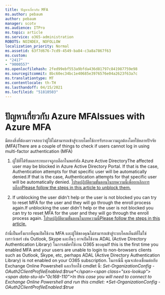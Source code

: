 ```yaml
---
title: ปัญหาเกี่ยวกับ MFA
ms.author: pebaum
author: pebaum
manager: scotv
ms.audience: ITPro
ms.topic: article
ms.service: o365-administration
ROBOTS: NOINDEX, NOFOLLOW
localization_priority: Normal
ms.assetid: 63f7d676-7cd9-4549-ba84-c3a8a7867f63
ms.custom:
- "2417"
- "9000557"
ms.openlocfilehash: 2fed99ebf553a9bfda436d81797c841987759e98
ms.sourcegitcommit: 8bc60ec34bc1e40685e3976576e04a2623f63a7c
ms.translationtype: MT
ms.contentlocale: th-TH
ms.lasthandoff: 04/15/2021
ms.locfileid: "51810503"
---
```

# <a name="issues-with-azure-mfa"></a><span data-ttu-id="0c168-102">ปัญหาเกี่ยวกับ Azure MFA</span><span class="sxs-lookup"><span data-stu-id="0c168-102">Issues with Azure MFA</span></span>
<span data-ttu-id="0c168-103">มีสองสิ่งที่ต้องตรวจสอบว่าผู้ใช้ไม่สามารถเข้าสู่ระบบโดยใช้การรับรองความถูกต้องโดยใช้หลายปัจจัย (MFA)</span><span class="sxs-lookup"><span data-stu-id="0c168-103">There are a couple of things to check if users cannot log in using multi-factor authentication (MFA)</span></span>

1. <span data-ttu-id="0c168-104">ผู้ใช้ที่ได้รับผลกระทบอาจถูกบล็อกในพอร์ทัล Azure Active Directory</span><span class="sxs-lookup"><span data-stu-id="0c168-104">The affected user may be blocked in Azure Active Directory Portal.</span></span> <span data-ttu-id="0c168-105">If that is the case, Authentication attempts for that specific user will be automatically denied.</span><span class="sxs-lookup"><span data-stu-id="0c168-105">If that is the case, Authentication attempts for that specific user will be automatically denied.</span></span> [<span data-ttu-id="0c168-106">โปรดปฏิบัติตามขั้นตอนในบทความนี้เพื่อยกเลิกการบล็อก</span><span class="sxs-lookup"><span data-stu-id="0c168-106">Please follow the steps in this article to unblock them.</span></span>](https://docs.microsoft.com/azure/active-directory/authentication/howto-mfa-mfasettings#block-and-unblock-users)

2. <span data-ttu-id="0c168-107">If unblocking the user didn't help or the user is not blocked you can try to reset MFA for the user and they will go through the enroll process again.</span><span class="sxs-lookup"><span data-stu-id="0c168-107">If unblocking the user didn't help or the user is not blocked you can try to reset MFA for the user and they will go through the enroll process again.</span></span> [<span data-ttu-id="0c168-108">โปรดปฏิบัติตามขั้นตอนในบทความนี้</span><span class="sxs-lookup"><span data-stu-id="0c168-108">Please follow the steps in this article.</span></span>](https://docs.microsoft.com/azure/active-directory/authentication/howto-mfa-userdevicesettings#require-users-to-provide-contact-methods-again)

<span data-ttu-id="0c168-109">ถ้านี่เป็นครั้งแรกที่คุณเปิดใช้งาน MFA และผู้ใช้ของคุณไม่สามารถเข้าสู่ระบบไคลเอ็นต์ที่ไม่ใช่เบราว์เซอร์ เช่น Outlook, Skype และอื่นๆ อาจเปิดใช้งาน ADAL (Active Directory Authentication Library) ในการสมัครใช้งาน O365 ของคุณ</span><span class="sxs-lookup"><span data-stu-id="0c168-109">If this is the first time you enabled MFA and your users are unable to login to non-browsers clients such as Outlook, Skype, etc, perhaps ADAL (Active Directory Authentication Library) is not enabled on your O365 subscription.</span></span> <span data-ttu-id="0c168-110">ในกรณีนี้ คุณจะต้องเชื่อมต่อกับ Exchange Online Powershell และเรียกใช้ cmdlet นี้:  *Set-OrganizationConfig -OAuth2ClientProfileEnabled:$true*</span><span class="sxs-lookup"><span data-stu-id="0c168-110">In this case you will need to connect to Exchange Online Powershell and run this cmdlet:  *Set-OrganizationConfig -OAuth2ClientProfileEnabled:$true*</span></span>
